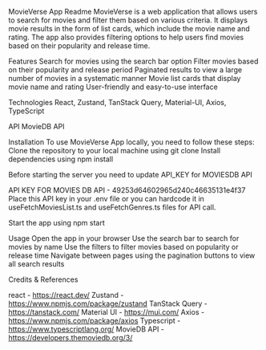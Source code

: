 MovieVerse App Readme
MovieVerse is a web application that allows users to search for movies and filter them based on various criteria. It displays movie results in the form of list cards, which include the movie name and rating. The app also provides filtering options to help users find movies based on their popularity and release time.

Features
Search for movies using the search bar option
Filter movies based on their popularity and release period
Paginated results to view a large number of movies in a systematic manner
Movie list cards that display movie name and rating
User-friendly and easy-to-use interface

Technologies
React,
Zustand,
TanStack Query,
Material-UI,
Axios,
TypeScript

API
MovieDB API

Installation
To use MovieVerse App locally, you need to follow these steps:
Clone the repository to your local machine using git clone <repository-url>
Install dependencies using npm install

Before starting the server you need to update API_KEY for MOVIESDB API

API KEY FOR MOVIES DB API - 49253d64602965d240c46635131e4f37
Place this API key in your .env file or you can hardcode it in useFetchMoviesList.ts and useFetchGenres.ts files for API call.

Start the app using npm start

Usage
Open the app in your browser
Use the search bar to search for movies by name
Use the filters to filter movies based on popularity or release time
Navigate between pages using the pagination buttons to view all search results

Credits & References

react - https://react.dev/
Zustand - https://www.npmjs.com/package/zustand
TanStack Query - https://tanstack.com/
Material UI - https://mui.com/
Axios - https://www.npmjs.com/package/axios
Typescript - https://www.typescriptlang.org/
MovieDB API - https://developers.themoviedb.org/3/
